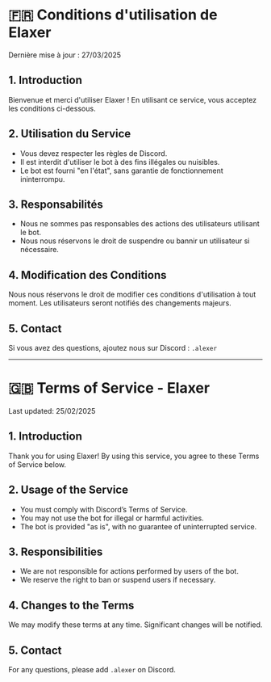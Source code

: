 # 🇫🇷 Conditions d'utilisation de Elaxer

Dernière mise à jour : 27/03/2025

## 1. Introduction
Bienvenue et merci d'utiliser Elaxer ! En utilisant ce service, vous acceptez les conditions ci-dessous.

## 2. Utilisation du Service
- Vous devez respecter les règles de Discord.
- Il est interdit d'utiliser le bot à des fins illégales ou nuisibles.
- Le bot est fourni "en l'état", sans garantie de fonctionnement ininterrompu.

## 3. Responsabilités
- Nous ne sommes pas responsables des actions des utilisateurs utilisant le bot.
- Nous nous réservons le droit de suspendre ou bannir un utilisateur si nécessaire.

## 4. Modification des Conditions
Nous nous réservons le droit de modifier ces conditions d'utilisation à tout moment. Les utilisateurs seront notifiés des changements majeurs.

## 5. Contact
Si vous avez des questions, ajoutez nous sur Discord : `.alexer`


----------------------


# 🇬🇧 Terms of Service - Elaxer

Last updated: 25/02/2025

## 1. Introduction
Thank you for using Elaxer! By using this service, you agree to these Terms of Service below.

## 2. Usage of the Service
- You must comply with Discord’s Terms of Service.
- You may not use the bot for illegal or harmful activities.
- The bot is provided "as is", with no guarantee of uninterrupted service.

## 3. Responsibilities
- We are not responsible for actions performed by users of the bot.
- We reserve the right to ban or suspend users if necessary.

## 4. Changes to the Terms
We may modify these terms at any time. Significant changes will be notified.

## 5. Contact
For any questions, please add `.alexer` on Discord.
